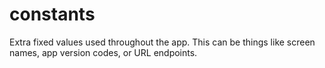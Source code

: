 # constants
Extra fixed values used throughout the app. This can be things like screen names, app version codes, or URL endpoints.
